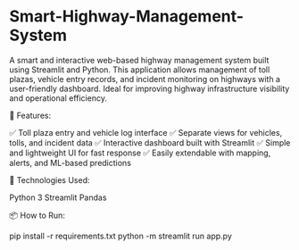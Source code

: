# Smart-Highway-Management-System
A smart and interactive web-based highway management system built using Streamlit and Python. This application allows management of toll plazas, vehicle entry records, and incident monitoring on highways with a user-friendly dashboard. Ideal for improving highway infrastructure visibility and operational efficiency.

📌 Features:

✅ Toll plaza entry and vehicle log interface
✅ Separate views for vehicles, tolls, and incident data
✅ Interactive dashboard built with Streamlit
✅ Simple and lightweight UI for fast response
✅ Easily extendable with mapping, alerts, and ML-based predictions

🚀 Technologies Used:

Python 3
Streamlit
Pandas

📦 How to Run:

pip install -r requirements.txt
python -m streamlit run app.py


